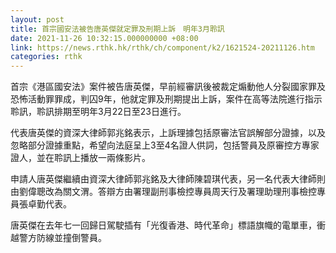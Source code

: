 ```yaml
---
layout: post
title: 首宗國安法被告唐英傑就定罪及刑期上訴　明年3月聆訊
date: 2021-11-26 10:32:15.000000000 +08:00
link: https://news.rthk.hk/rthk/ch/component/k2/1621524-20211126.htm
categories: rthk
---
```


首宗《港區國安法》案件被告唐英傑，早前經審訊後被裁定煽動他人分裂國家罪及恐怖活動罪罪成，判囚9年，他就定罪及刑期提出上訴，案件在高等法院進行指示聆訊，聆訊排期至明年3月22日至23日進行。

代表唐英傑的資深大律師郭兆銘表示，上訴理據包括原審法官誤解部分證據，以及忽略部分證據重點，希望向法庭呈上3至4名證人供詞，包括警員及原審控方專家證人，並在聆訊上播放一兩條影片。

申請人唐英傑繼續由資深大律師郭兆銘及大律師陳碧琪代表，另一名代表大律師則由劉偉聰改為關文渭。答辯方由署理副刑事檢控專員周天行及署理助理刑事檢控專員張卓勤代表。

唐英傑在去年七一回歸日駕駛插有「光復香港、時代革命」標語旗幟的電單車，衝越警方防線並撞倒警員。
